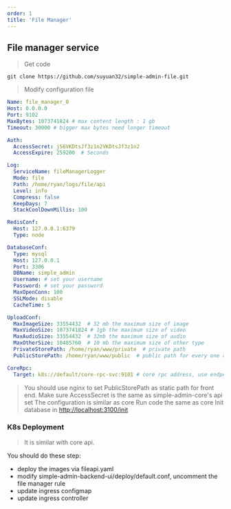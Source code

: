 ```yaml
---
order: 1
title: 'File Manager'
---
```


## File manager service

> Get code

```shell
git clone https://github.com/suyuan32/simple-admin-file.git
```

> Modify configuration file

```yaml
Name: file_manager_0
Host: 0.0.0.0
Port: 9102
MaxBytes: 1073741824 # max content length : 1 gb
Timeout: 30000 # bigger max bytes need longer timeout

Auth:
  AccessSecret: jS6VKDtsJf3z1n2VKDtsJf3z1n2
  AccessExpire: 259200  # Seconds

Log:
  ServiceName: fileManagerLogger
  Mode: file
  Path: /home/ryan/logs/file/api
  Level: info
  Compress: false
  KeepDays: 7
  StackCoolDownMillis: 100

RedisConf:
  Host: 127.0.0.1:6379
  Type: node

DatabaseConf:
  Type: mysql
  Host: 127.0.0.1
  Port: 3306
  DBName: simple_admin
  Username: # set your username
  Password: # set your password
  MaxOpenConn: 100
  SSLMode: disable
  CacheTime: 5

UploadConf:
  MaxImageSize: 33554432  # 32 mb the maximum size of image
  MaxVideoSize: 1073741824 # 1gb the maximum size of video
  MaxAudioSize: 33554432  # 32mb the maximum size of audio
  MaxOtherSize: 10485760  # 10 mb the maximum size of other type
  PrivateStorePath: /home/ryan/www/private  # private path 
  PublicStorePath: /home/ryan/www/public  # public path for every one access e.g. nginx path

CoreRpc:
  Target: k8s://default/core-rpc-svc:9101 # core rpc address, use endpoint in local | core 服务RPC地址，本地测试使用直连
```

> You should use nginx to set PublicStorePath as static path for front end.
> Make sure AccessSecret is the same as simple-admin-core's api set
> The configuration is similar as core
> Run code the same as core
> Init database in <http://localhost:3100/init>

### K8s Deployment
>
> It is similar with core api.

You should do these step:

- deploy the images via fileapi.yaml
- modify simple-admin-backend-ui/deploy/default.conf, uncomment the file manager rule
- update ingress configmap
- update ingress controller
